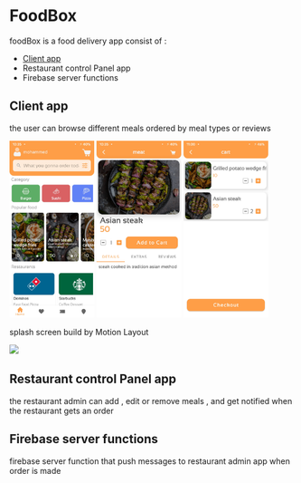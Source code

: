 # FoodBox
foodBox is a food delivery app consist of :
- [Client app](https://github.com/muhammad-hany/FoodBox#client-app)
- Restaurant control Panel app
- Firebase server functions

## Client app 
the user can browse different meals ordered by meal types or reviews

<img src="/assets/Screenshot_20211215-223523.jpg" width="150">  <img src="/assets/Screenshot_20211215-223554.jpg" width="150">  <img src="/assets/Screenshot_20211215-230010.jpg" width="150">


splash screen build by Motion Layout

<img src="/assets/XRecorder_15122021_204407.gif" width="150">

## Restaurant control Panel app
the restaurant admin can add , edit or remove meals , and get notified when the restaurant gets an order

## Firebase server functions
firebase server function that push messages to restaurant admin app when order is made 

